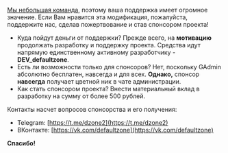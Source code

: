 [Мы небольшая команда](https://github.com/Vadim-Kamalov/GAdmin/blob/main/CONTRIBUTORS), поэтому ваша поддержка имеет огромное значение. Если Вам нравится эта модификация, пожалуйста, поддержите нас, сделав пожертвование и став спонсором проекта!
  
  * Куда пойдут деньги от поддержки? Прежде всего, на **мотивацию** продолжать разработку и поддержку проекта. Средства идут напрямую единственному активному разработчику - **DEV_defaultzone**.
  * Есть ли возможности только для спонсоров? Нет, поскольку GAdmin абсолютно бесплатен, навсегда и для всех. **Однако,** спонсор **навсегда** получает цветной ник в чате администрации.
  * Как стать спонсором проекта? Внести материальный вклад в разработку на сумму от более 500 рублей.

Контакты насчет вопросов спонсорства и его получения:
  
  * Telegram: [https://t.me/dzone2](https://t.me/dzone2)
  * ВКонтакте: [https://vk.com/defaultzone](https://vk.com/defaultzone)

**Спасибо!**
